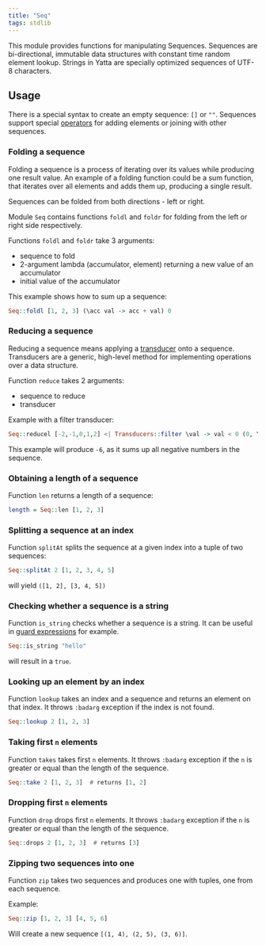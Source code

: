 ```yaml
---
title: "Seq"
tags: stdlib
---
```


This module provides functions for manipulating Sequences. Sequences are bi-directional, immutable data structures with constant time random element lookup. Strings in Yatta are specially optimized sequences of UTF-8 characters.

## Usage
There is a special syntax to create an empty sequence: `[]` or `""`. Sequences support special [operators](/features/operators.md) for adding elements or joining with other sequences.

### Folding a sequence
Folding a sequence is a process of iterating over its values while producing one result value. An example of a folding function could be a sum function, that iterates over all elements and adds them up, producing a single result.

Sequences can be folded from both directions - left or right.

Module `Seq` contains functions `foldl` and `foldr` for folding from the left or right side respectively.

Functions `foldl` and `foldr` take 3 arguments:
* sequence to fold
* 2-argument lambda (accumulator, element) returning a new value of an accumulator
* initial value of the accumulator

This example shows how to sum up a sequence:
```haskell
Seq::foldl [1, 2, 3] (\acc val -> acc + val) 0
```

### Reducing a sequence
Reducing a sequence means applying a [transducer](transducers.md) onto a sequence. Transducers are a generic, high-level method for implementing operations over a data structure.

Function `reduce` takes 2 arguments:
* sequence to reduce
* transducer

Example with a filter transducer:
```haskell
Seq::reducel [-2,-1,0,1,2] <| Transducers::filter \val -> val < 0 (0, \acc val -> acc + val, \acc -> acc * 2)
```

This example will produce `-6`, as it sums up all negative numbers in the sequence.

### Obtaining a length of a sequence
Function `len` returns a length of a sequence:
```haskell
length = Seq::len [1, 2, 3]
```

### Splitting a sequence at an index
Function `splitAt` splits the sequence at a given index into a tuple of two sequences:
```haskell
Seq::splitAt 2 [1, 2, 3, 4, 5]
```

will yield `([1, 2], [3, 4, 5])`

### Checking whether a sequence is a string
Function `is_string` checks whether a sequence is a string. It can be useful in [guard expressions](/features/syntax.md) for example.
```haskell
Seq::is_string "hello"
```

will result in a `true`.

### Looking up an element by an index
Function `lookup` takes an index and a sequence and returns an element on that index. It throws `:badarg` exception if the index is not found.
```haskell
Seq::lookup 2 [1, 2, 3]
```

### Taking first `n` elements
Function `takes` takes first `n` elements.  It throws `:badarg` exception if the `n` is greater or equal than the length of the sequence.
```haskell
Seq::take 2 [1, 2, 3]  # returns [1, 2]
```

### Dropping first `n` elements
Function `drop` drops first `n` elements.  It throws `:badarg` exception if the `n` is greater or equal than the length of the sequence.
```haskell
Seq::drops 2 [1, 2, 3]  # returns [3]
```

### Zipping two sequences into one
Function `zip` takes two sequences and produces one with tuples, one from each sequence.

Example:
```haskell
Seq::zip [1, 2, 3] [4, 5, 6]
```

Will create a new sequence `[(1, 4), (2, 5), (3, 6)]`.
